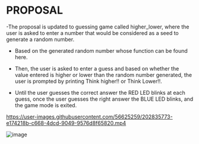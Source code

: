 # PROPOSAL


-The proposal is updated to guessing game called higher_lower, where the user is asked to enter a number that would be considered as a seed to generate a random number.

- Based on the generated random number whose function can be found here.

- Then, the user is asked to enter a guess and based on whether the value entered is higher or lower than the random number generated, the user is prompted by printing Think higher!! or Think Lower!!.

- Until the user guesses the correct answer the RED LED blinks at each guess, once the user guesses the right answer the BLUE LED blinks, and the game mode is exited.

https://user-images.githubusercontent.com/56625259/202835773-e174218b-c668-4dcd-9049-9576d8f65820.mp4



![image](https://user-images.githubusercontent.com/56625259/197115556-33657e7e-3034-4e4f-be93-bc57ae4e4304.png)
